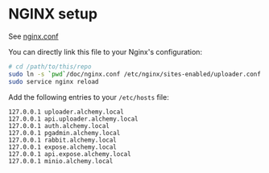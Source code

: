 # NGINX setup

See [nginx.conf](nginx.conf)

You can directly link this file to your Nginx's configuration:

```bash
# cd /path/to/this/repo
sudo ln -s `pwd`/doc/nginx.conf /etc/nginx/sites-enabled/uploader.conf
sudo service nginx reload
```

Add the following entries to your `/etc/hosts` file:

```
127.0.0.1 uploader.alchemy.local
127.0.0.1 api.uploader.alchemy.local
127.0.0.1 auth.alchemy.local
127.0.0.1 pgadmin.alchemy.local
127.0.0.1 rabbit.alchemy.local
127.0.0.1 expose.alchemy.local
127.0.0.1 api.expose.alchemy.local
127.0.0.1 minio.alchemy.local
```

